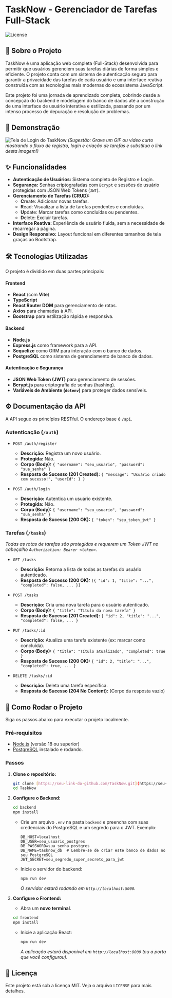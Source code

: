# TaskNow - Gerenciador de Tarefas Full-Stack

![License](https://img.shields.io/badge/license-MIT-blue.svg)

## 📖 Sobre o Projeto

TaskNow é uma aplicação web completa (Full-Stack) desenvolvida para permitir que usuários gerenciem suas tarefas diárias de forma simples e eficiente. O projeto conta com um sistema de autenticação seguro para garantir a privacidade das tarefas de cada usuário e uma interface reativa construída com as tecnologias mais modernas do ecossistema JavaScript.

Este projeto foi uma jornada de aprendizado completa, cobrindo desde a concepção do backend e modelagem do banco de dados até a construção de uma interface de usuário interativa e estilizada, passando por um intenso processo de depuração e resolução de problemas.

## 📸 Demonstração

![Tela de Login do TaskNow](https://i.imgur.com/iC5pE3m.png)
*(Sugestão: Grave um GIF ou vídeo curto mostrando o fluxo de registro, login e criação de tarefas e substitua o link desta imagem!)*

## ✨ Funcionalidades

- **Autenticação de Usuários:** Sistema completo de Registro e Login.
- **Segurança:** Senhas criptografadas com `Bcrypt` e sessões de usuário protegidas com JSON Web Tokens (`JWT`).
- **Gerenciamento de Tarefas (CRUD):**
    - **C**reate: Adicionar novas tarefas.
    - **R**ead: Visualizar a lista de tarefas pendentes e concluídas.
    - **U**pdate: Marcar tarefas como concluídas ou pendentes.
    - **D**elete: Excluir tarefas.
- **Interface Reativa:** Experiência de usuário fluida, sem a necessidade de recarregar a página.
- **Design Responsivo:** Layout funcional em diferentes tamanhos de tela graças ao Bootstrap.

## 🛠️ Tecnologias Utilizadas

O projeto é dividido em duas partes principais:

#### **Frontend**
- **React** (com **Vite**)
- **TypeScript**
- **React Router DOM** para gerenciamento de rotas.
- **Axios** para chamadas à API.
- **Bootstrap** para estilização rápida e responsiva.

#### **Backend**
- **Node.js**
- **Express.js** como framework para a API.
- **Sequelize** como ORM para interação com o banco de dados.
- **PostgreSQL** como sistema de gerenciamento de banco de dados.

#### **Autenticação e Segurança**
- **JSON Web Token (JWT)** para gerenciamento de sessões.
- **Bcrypt.js** para criptografia de senhas (hashing).
- **Variáveis de Ambiente (`dotenv`)** para proteger dados sensíveis.

## ⚙️ Documentação da API

A API segue os princípios RESTful. O endereço base é `/api`.

### Autenticação (`/auth`)

- `POST /auth/register`
  - **Descrição:** Registra um novo usuário.
  - **Protegida:** Não.
  - **Corpo (Body):** `{ "username": "seu_usuario", "password": "sua_senha" }`
  - **Resposta de Sucesso (201 Created):** `{ "message": "Usuário criado com sucesso!", "userId": 1 }`

- `POST /auth/login`
  - **Descrição:** Autentica um usuário existente.
  - **Protegida:** Não.
  - **Corpo (Body):** `{ "username": "seu_usuario", "password": "sua_senha" }`
  - **Resposta de Sucesso (200 OK):** `{ "token": "seu_token_jwt" }`

### Tarefas (`/tasks`)

*Todas as rotas de tarefas são protegidas e requerem um Token JWT no cabeçalho `Authorization: Bearer <token>`.*

- `GET /tasks`
  - **Descrição:** Retorna a lista de todas as tarefas do usuário autenticado.
  - **Resposta de Sucesso (200 OK):** `[{ "id": 1, "title": "...", "completed": false, ... }]`

- `POST /tasks`
  - **Descrição:** Cria uma nova tarefa para o usuário autenticado.
  - **Corpo (Body):** `{ "title": "Título da nova tarefa" }`
  - **Resposta de Sucesso (201 Created):** `{ "id": 2, "title": "...", "completed": false, ... }`

- `PUT /tasks/:id`
  - **Descrição:** Atualiza uma tarefa existente (ex: marcar como concluída).
  - **Corpo (Body):** `{ "title": "Título atualizado", "completed": true }`
  - **Resposta de Sucesso (200 OK):** `{ "id": 2, "title": "...", "completed": true, ... }`

- `DELETE /tasks/:id`
  - **Descrição:** Deleta uma tarefa específica.
  - **Resposta de Sucesso (204 No Content):** (Corpo da resposta vazio)


## 🚀 Como Rodar o Projeto

Siga os passos abaixo para executar o projeto localmente.

### Pré-requisitos
- [Node.js](https://nodejs.org/en/) (versão 18 ou superior)
- [PostgreSQL](https://www.postgresql.org/download/) instalado e rodando.

### Passos

1.  **Clone o repositório:**
    ```bash
    git clone [https://seu-link-do-github.com/TaskNow.git](https://seu-link-do-github.com/TaskNow.git)
    cd TaskNow
    ```

2.  **Configure o Backend:**
    ```bash
    cd backend
    npm install
    ```
    - Crie um arquivo `.env` na pasta `backend` e preencha com suas credenciais do PostgreSQL e um segredo para o JWT. Exemplo:
      ```
      DB_HOST=localhost
      DB_USER=seu_usuario_postgres
      DB_PASSWORD=sua_senha_postgres
      DB_NAME=tasknow_db  # Lembre-se de criar este banco de dados no seu PostgreSQL
      JWT_SECRET=seu_segredo_super_secreto_para_jwt
      ```
    - Inicie o servidor do backend:
      ```bash
      npm run dev
      ```
      *O servidor estará rodando em `http://localhost:5000`.*

3.  **Configure o Frontend:**
    - Abra um **novo terminal**.
    ```bash
    cd frontend
    npm install
    ```
    - Inicie a aplicação React:
      ```bash
      npm run dev
      ```
      *A aplicação estará disponível em `http://localhost:8000` (ou a porta que você configurou).*


## 📄 Licença

Este projeto está sob a licença MIT. Veja o arquivo `LICENSE` para mais detalhes.